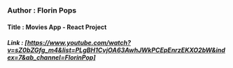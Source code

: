 ### Author : Florin Pops

#### Title : Movies App - React Project

##### Link : [https://www.youtube.com/watch?v=sZ0bZGfg_m4&list=PLgBH1CvjOA63AwhJWkPCEpEnrzEKXO2bW&index=7&ab_channel=FlorinPop]
